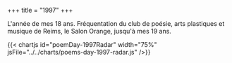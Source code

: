 +++
title = "1997"
+++

L'année de mes 18 ans. Fréquentation du club de poésie, arts plastiques et musique de Reims, le Salon Orange, jusqu'à mes 19 ans.

{{< chartjs id="poemDay-1997Radar" width="75%" jsFile="../../charts/poems-day-1997-radar.js" />}}